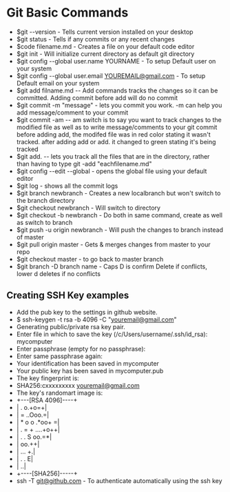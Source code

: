 # Git Basic Commands
- $git --version   - Tells current version installed on your desktop
- $git status - Tells if any commits or any recent changes
- $code filename.md - Creates a file on your default code editor
- $git init - Will initialize current directory as default git directory
- $git config --global user.name YOURNAME  - To setup Default user on your system
- $git config --global user.email YOUREMAIL@gmail.com - To setup Default email on your system
- $git add filname.md -- Add commands tracks the changes so it can be committed. Adding commit before add will do no commit
- $git commit -m "message" - lets you commit you work. -m can help you add message/comment to your commit
- $git commit -am -- am switch is to say you want to track changes to the modified file as well as to write message/comments to your git commit before adding add, the modifed file was in red color stating it wasn't tracked. after adding add or add. it changed to green stating it's being tracked
- $git add. -- lets you track all the files that are in the directory, rather than having to type git -add "eachfilename.md"
- $git config --edit --global - opens the global file using your default editor
- $git log - shows all the commit logs
- $git branch newbranch - Creates a new localbranch but won't switch to the branch directory
- $git checkout newbranch - Will switch to directory
- $git checkout -b newbranch - Do both in same command, create as well as switch to branch
- $git push -u origin newbranch - Will push the changes to branch instead of master
- $git pull origin master - Gets & merges changes from master to your repo
- $git checkout master - to go back to master branch
- $git branch -D branch name - Caps D is confirm Delete if conflicts, lower d deletes if no conflicts
## Creating SSH Key examples
- Add the pub key to the settings in github website. 
- $ ssh-keygen -t rsa -b 4096 -C "youremail@gmail.com"
- Generating public/private rsa key pair.
- Enter file in which to save the key (/c/Users/username/.ssh/id_rsa): mycomputer
- Enter passphrase (empty for no passphrase):
- Enter same passphrase again:
- Your identification has been saved in mycomputer
- Your public key has been saved in mycomputer.pub
- The key fingerprint is:
- SHA256:cxxxxxxxxx youremail@gmail.com
- The key's randomart image is:
- +---[RSA 4096]----+
- |      .    o.+o=+|
- |     =    ..Ooo.=|
- |    * o o .*oo+ =|
- |   . = + ....+o++|
- |    . . S   oo.=*|
- |            oo.++|
- |           ... +.|
- |            . . E|
- |               ..|
- +----[SHA256]-----+
- ssh -T git@github.com - To authenticate automatically using the ssh key

